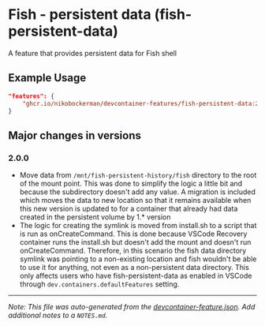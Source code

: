
# Fish - persistent data (fish-persistent-data)

A feature that provides persistent data for Fish shell

## Example Usage

```json
"features": {
    "ghcr.io/nikobockerman/devcontainer-features/fish-persistent-data:2": {}
}
```



## Major changes in versions

### 2.0.0

- Move data from `/mnt/fish-persistent-history/fish` directory to the root of
  the mount point. This was done to simplify the logic a little bit and because
  the subdirectory doesn't add any value.
  A migration is included which moves the data to new location so that it
  remains available when this new version is updated to for a container that
  already had data created in the persistent volume by 1.* version
- The logic for creating the symlink is moved from install.sh to a script that
  is run as onCreateCommand. This is done because VSCode Recovery container
  runs the install.sh but doesn't add the mount and doesn't run
  onCreateCommand. Therefore, in this scenario the fish data directory symlink
  was pointing to a non-existing location and fish wouldn't be able to use it
  for anything, not even as a non-persistent data directory. This only affects
  users who have fish-persistent-data as enabled in VSCode through
  `dev.containers.defaultFeatures` setting.


---

_Note: This file was auto-generated from the [devcontainer-feature.json](https://github.com/nikobockerman/devcontainer-features/blob/main/src/fish-persistent-data/devcontainer-feature.json).  Add additional notes to a `NOTES.md`._
